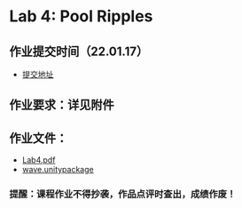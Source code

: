 # Lab 4: Pool Ripples

## 作业提交时间（22.01.17）
- [提交地址](http://www.smartchair.org/GAMES103)

## 作业要求：详见附件

## 作业文件：
- [Lab4.pdf](./lab4.pdf)
- [wave.unitypackage](./wave.unitypackage)

### 提醒️：课程作业不得抄袭，作品点评时查出，成绩作废！